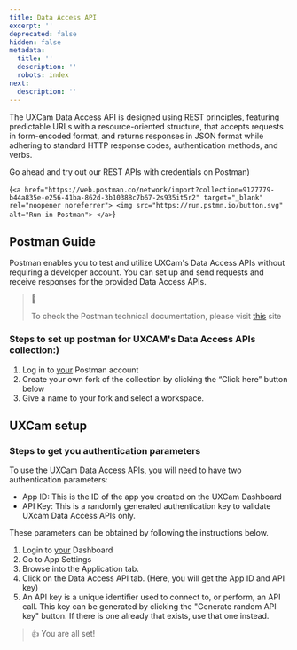 ```yaml
---
title: Data Access API
excerpt: ''
deprecated: false
hidden: false
metadata:
  title: ''
  description: ''
  robots: index
next:
  description: ''
---
```

The UXCam Data Access API is designed using REST principles, featuring predictable URLs with a resource-oriented structure, that accepts requests in form-encoded format, and returns responses in JSON format while adhering to standard HTTP response codes, authentication methods, and verbs.

Go ahead and try out our REST APIs with credentials on Postman)

<HTMLBlock>{`
<a href="https://web.postman.co/network/import?collection=9127779-b44a835e-e256-41ba-862d-3b10388c7b67-2s935it5r2" target="_blank" rel="noopener noreferrer">
  <img src="https://run.pstmn.io/button.svg" alt="Run in Postman">
</a>
`}</HTMLBlock>

## Postman Guide

Postman enables you to test and utilize UXCam's Data Access APIs without requiring a developer account. You can set up and send requests and receive responses for the provided Data Access APIs.

> 📘
>
> To check the Postman technical documentation, please visit [this](https://documenter.getpostman.com/view/9127779/2s935it5r2) site

### Steps to set up postman for UXCAM's Data Access APIs collection:)

1. Log in to [your](https://www.postman.com/) Postman account
2. Create your own fork of the collection by clicking the “Click here” button below
3. Give a name to your fork and select a workspace.

## UXCam setup

### Steps to get you authentication parameters

To use the UXCam Data Access APIs, you will need to have two authentication parameters:

* App ID: This is the ID of the app you created on the UXCam Dashboard
* API Key: This is a randomly generated authentication key to validate UXcam Data Access APIs only.

These parameters can be obtained by following the instructions below.

1. Login to [your](https://app.uxcam.com/) Dashboard
2. Go to App Settings
3. Browse into the Application tab.
4. Click on the Data Access API tab. (Here, you will get the App ID and API key)
5. An API key is a unique identifier used to connect to, or perform, an API call. This key can be generated by clicking the "Generate random API key" button. If there is one already that exists, use that one instead.

> 👍 You are all set!